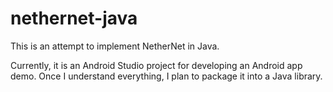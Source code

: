 # nethernet-java
This is an attempt to implement NetherNet in Java.

Currently, it is an Android Studio project for developing an Android app demo. Once I understand everything, I plan to package it into a Java library.
